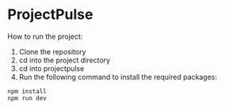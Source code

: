 # ProjectPulse

How to run the project:
1. Clone the repository
2. cd into the project directory
3. cd into projectpulse
4. Run the following command to install the required packages:
```
npm install
npm run dev
```